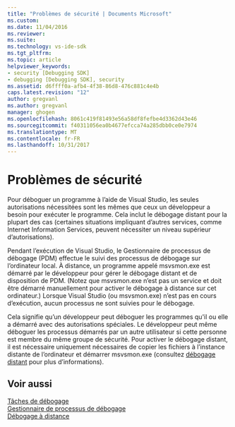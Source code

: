 ```yaml
---
title: "Problèmes de sécurité | Documents Microsoft"
ms.custom: 
ms.date: 11/04/2016
ms.reviewer: 
ms.suite: 
ms.technology: vs-ide-sdk
ms.tgt_pltfrm: 
ms.topic: article
helpviewer_keywords:
- security [Debugging SDK]
- debugging [Debugging SDK], security
ms.assetid: d6ffff0a-afb4-4f38-86d8-476c881c4e4b
caps.latest.revision: "12"
author: gregvanl
ms.author: gregvanl
manager: ghogen
ms.openlocfilehash: 8061c419f81493e56a58df8fefbe4d3362d43e46
ms.sourcegitcommit: f40311056ea0b4677efcca74a285dbb0ce0e7974
ms.translationtype: MT
ms.contentlocale: fr-FR
ms.lasthandoff: 10/31/2017
---
```

# <a name="security-issues"></a>Problèmes de sécurité
Pour déboguer un programme à l’aide de Visual Studio, les seules autorisations nécessitées sont les mêmes que ceux un développeur a besoin pour exécuter le programme. Cela inclut le débogage distant pour la plupart des cas (certaines situations impliquant d’autres services, comme Internet Information Services, peuvent nécessiter un niveau supérieur d’autorisations).  
  
 Pendant l’exécution de Visual Studio, le Gestionnaire de processus de débogage (PDM) effectue le suivi des processus de débogage sur l’ordinateur local. À distance, un programme appelé msvsmon.exe est démarré par le développeur pour gérer le débogage distant et de disposition de PDM. (Notez que msvsmon.exe n’est pas un service et doit être démarré manuellement pour activer le débogage à distance sur cet ordinateur.) Lorsque Visual Studio (ou msvsmon.exe) n’est pas en cours d’exécution, aucun processus ne sont suivies pour le débogage.  
  
 Cela signifie qu’un développeur peut déboguer les programmes qu'il ou elle a démarré avec des autorisations spéciales. Le développeur peut même déboguer les processus démarrés par un autre utilisateur si cette personne est membre du même groupe de sécurité. Pour activer le débogage distant, il est nécessaire uniquement nécessaires de copier les fichiers à l’instance distante de l’ordinateur et démarrer msvsmon.exe (consultez [débogage distant](../../debugger/remote-debugging.md) pour plus d’informations).  
  
## <a name="see-also"></a>Voir aussi  
 [Tâches de débogage](../../extensibility/debugger/debugging-tasks.md)   
 [Gestionnaire de processus de débogage](../../extensibility/debugger/process-debug-manager.md)   
 [Débogage à distance](../../debugger/remote-debugging.md)